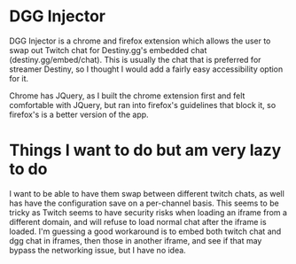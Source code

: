 # DGG Injector

DGG Injector is a chrome and firefox extension which allows the user to swap out Twitch chat for Destiny.gg's embedded chat (destiny.gg/embed/chat). This is usually the chat that is preferred for streamer Destiny, so I thought I would add a fairly easy accessibility option for it.

Chrome has JQuery, as I built the chrome extension first and felt comfortable with JQuery, but ran into firefox's guidelines that block it, so firefox's is a better version of the app.

# Things I want to do but am very lazy to do

I want to be able to have them swap between different twitch chats, as well has have the configuration save on a per-channel basis. This seems to be tricky as Twitch seems to have security risks when loading an iframe from a different domain, and will refuse to load normal chat after the iframe is loaded. I'm guessing a good workaround is to embed both twitch chat and dgg chat in iframes, then those in another iframe, and see if that may bypass the networking issue, but I have no idea.


